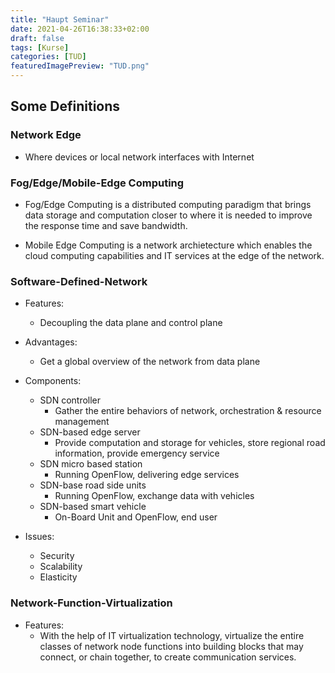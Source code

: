 ```yaml
---
title: "Haupt Seminar"
date: 2021-04-26T16:38:33+02:00
draft: false
tags: [Kurse]
categories: [TUD]
featuredImagePreview: "TUD.png"
---
```


## Some Definitions

### Network Edge

- Where devices or local network interfaces with Internet

### Fog/Edge/Mobile-Edge Computing

- Fog/Edge Computing is a distributed computing paradigm that brings data storage and computation closer to where it is needed to improve the response time and save bandwidth.

- Mobile Edge Computing is a network archietecture which enables the cloud computing capabilities and IT services at the edge of the network.

### Software-Defined-Network

- Features:

  - Decoupling the data plane and control plane

- Advantages:

  - Get a global overview of the network from data plane

- Components:

  - SDN controller
    - Gather the entire behaviors of network, orchestration & resource management
  - SDN-based edge server
    - Provide computation and storage for vehicles, store regional road information, provide emergency service
  - SDN micro based station
    - Running OpenFlow, delivering edge services
  - SDN-base road side units
    - Running OpenFlow, exchange data with vehicles
  - SDN-based smart vehicle
    - On-Board Unit and OpenFlow, end user

- Issues:
  - Security
  - Scalability
  - Elasticity

### Network-Function-Virtualization

- Features:
  - With the help of IT virtualization technology, virtualize the entire classes of network node functions into building blocks that may connect, or chain together, to create communication services.

